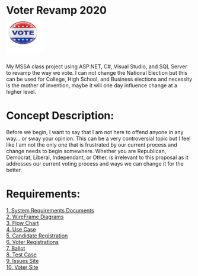 # Voter Revamp 2020  <aside><img src="https://github.com/ImaLuckyMan/Voter_Revamp/blob/master/Vote2.jpg" style="width:100px; height:100px;"></aside>
My MSSA class project using ASP.NET, C#, Visual Studio, and SQL Server to revamp the way we vote. I can not change the National Election but this can be used for College, High School, and Business elections and necessity is the mother of invention, maybe it will one day influence change at a higher level.

# Concept Description:
Before we begin, I want to say that I am not here to offend anyone in any way… or sway your opinion. This can be a very controversial topic but I feel like I am not the only one that is frustrated by our current process and change needs to begin somewhere. Whether you are Republican, Democrat, Liberal, Independant, or Other, is irrelevant to this proposal as it addresses our current voting process and ways we can change it for the better.

# Requirements:
<a href="https://github.com/ImaLuckyMan/Voter_Revamp/blob/master/srs.doc?raw=true">1. System Requirements Documents</a></br>
<a href="https://github.com/ImaLuckyMan/Voter_Revamp/blob/master/Wire%20Frame%20Layout%20Drafts.pdf">2. WireFrame Diagrams</a></br>
<a href="https://github.com/ImaLuckyMan/Voter_Revamp/blob/master/Flow%20Chart%20Draft.pdf">3. Flow Chart</a></br>
<a href="https://github.com/ImaLuckyMan/Voter_Revamp/blob/master/Use%20Case%20Diagram.pdf">4. Use Case</a></br>
<a href="https://github.com/ImaLuckyMan/Voter_Revamp/blob/master/Candidate%20Registration.JPG">5. Candidate Registration</a></br>
<a href="https://github.com/ImaLuckyMan/Voter_Revamp/blob/master/Voter%20Registration%20Form.JPG">6. Voter Registrations</a></br>
<a href="https://github.com/ImaLuckyMan/Voter_Revamp/blob/master/Example%20Ballot.pptx?raw=true">7. Ballot </a></br>
<a href="https://github.com/ImaLuckyMan/Voter_Revamp/blob/master/Test%20Case%20Table%201.JPG">8. Test Case </a></br>
<a href="http://www.iwannavote.net">9. Issues Site </a></br>
<a href="http://www.ivote.online">10. Voter Site </a></br>
